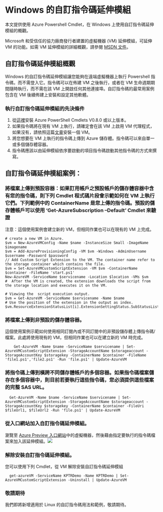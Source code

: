 <properties
   pageTitle="Windows 上的自訂指令碼延伸模組"
   description="在 Windows 上使用自訂指令碼延伸模組來將 Azure 虛擬機器組態工作自動化"
   services="virtual-machines"
   documentationCenter=""
   authors="kundanap"
   manager="madhana"
   editor=""/>

<tags
   ms.service="virtual-machines"
   ms.devlang="na"
   ms.topic="article"
   ms.tgt_pltfrm="na"
   ms.workload="infrastructure-services"
   ms.date="02/19/2015"
   ms.author="kundanap"/>

# Windows 的自訂指令碼延伸模組

本文提供使用 Azure Powershell Cmdlet，在 Windows 上使用自訂指令碼延伸模組的概觀。


Microsoft 和受信任的協力廠商發行者建置的虛擬機器 (VM) 延伸模組，可延伸 VM 的功能。如需 VM 延伸模組的詳細概觀，請參閱 <a href="https://msdn.microsoft.com/library/azure/dn606311.aspx" target="_blank">MSDN 文件</a>。

## 自訂指令碼延伸模組概觀

Windows 的自訂指令碼延伸模組讓您能夠在遠端虛擬機器上執行 Powershell 指令碼，而不需登入它。指令碼可以在佈建 VM 之後執行，或者在 VM 生命週期期間隨時執行，而不需在該 VM 上開啟任何其他連接埠。自訂指令碼的最常用案例包含在 VM 後續佈建上安裝和設定其他軟體。

### 執行自訂指令碼延伸模組的先決條件

1. 從<a href="http://azure.microsoft.com/downloads" target="_blank">這裡</a>安裝 Azure PowerShell Cmdlets V0.8.0 或以上版本。
2. 如果指令碼將在現有 VM 上執行，請確定會在該 VM 上啟用 VM 代理程式，如果沒有，請依照這篇<a href="https://msdn.microsoft.com/library/azure/dn832621.aspx" target="_blank">文章</a>安裝一個 VM。
3. 將您想要在 VM 上執行的指令碼上傳到 Azure 儲存體。指令碼可以來自單一或多個儲存體容器。
4. 指令碼應該以由延伸模組依序要啟動的項目指令碼啟動其他指令碼的方式來撰寫。

## 自訂指令碼延伸模組案例：

 ### 將檔案上傳到預設容器：如果訂用帳戶之預設帳戶的儲存體容器中含有您的指令碼，則下列 Cmdlet 程式碼片段會示範如何在 VM 上執行它們。下列範例中的 ContainerName 是您上傳的指令碼。預設的儲存體帳戶可以使用 ‘Get-AzureSubscription –Default’ Cmdlet 來驗證

注意：這個使用案例會建立新的 VM，但相同作業也可以在現有的 VM 上完成。

    # create a new VM in Azure.
    $vm = New-AzureVMConfig -Name $name -InstanceSize Small -ImageName $imagename
    $vm = Add-AzureProvisioningConfig -VM $vm -Windows -AdminUsername $username -Password $password
    // Add Custom Script Extension to the VM. The container name refer to the storage container which contains the file.
    $vm = Set-AzureVMCustomScriptExtension -VM $vm -ContainerName $container -FileName 'start.ps1'
    New-AzureVM -ServiceName $servicename -Location $location -VMs $vm
    #  After the VM is created, the extension downloads the script from the storage location and executes it on the VM.

    # Viewing the  script execution output.
    $vm = Get-AzureVM -ServiceName $servicename -Name $name
    # Use the position of the extension in the output as index.
    $vm.ResourceExtensionStatusList[i].ExtensionSettingStatus.SubStatusList

### 將檔案上傳到非預設的儲存體容器。

這個使用案例示範如何使用相同訂閱內或不同訂閱中的非預設儲存體上傳指令碼/檔案。此處將使用現有的 VM，但相同作業也可以在建立新的 VM 時完成。

        Get-AzureVM -Name $name -ServiceName $servicename | Set-AzureVMCustomScriptExtension -StorageAccountName $storageaccount -StorageAccountKey $storagekey -ContainerName $container -FileName 'file1.ps1','file2.ps1' -Run 'file.ps1' | Update-AzureVM
  ### 將指令碼上傳到橫跨不同儲存體帳戶的多個容器。如果指令碼檔案儲存在多個容器中，則目前若要執行這些指令碼，您必須提供這些檔案的完整 SAS URL。

      Get-AzureVM -Name $name -ServiceName $servicename | Set-AzureVMCustomScriptExtension -StorageAccountName $storageaccount -StorageAccountKey $storagekey -ContainerName $container -FileUri $fileUrl1, $fileUrl2 -Run 'file.ps1' | Update-AzureVM


### 從入口網站加入自訂指令碼延伸模組。
瀏覽至 <a href="https://portal.azure.com/ " target="_blank">Azure Preview 入口網站</a>中的虛擬機器，然後藉由指定要執行的指令碼檔案來加入該延伸模組。![][5]

  ### 解除安裝自訂指令碼延伸模組。

您可以使用下列 Cmdlet，從 VM 解除安裝自訂指令碼延伸模組

      get-azureVM -ServiceName KPTRDemo -Name KPTRDemo | Set-AzureVMCustomScriptExtension -Uninstall | Update-AzureVM

### 敬請期待

我們即將新增適用於 Linux 的自訂指令碼用法和範例，敬請期待。

<!--Image references-->
[5]: ./media/virtual-machines-extensions-customscript/addcse.png
 

<!---HONumber=July15_HO1-->
